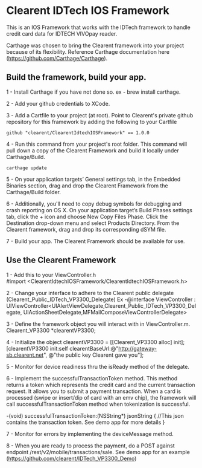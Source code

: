 # Clearent IDTech IOS Framework

This is an IOS Framework that works with the IDTech framework to handle credit card data for IDTECH VIVOpay reader.

Carthage was chosen to bring the Clearent framework into your project because of its flexibility.  Reference Carthage documentation here (https://github.com/Carthage/Carthage).

## Build the framework, build your app.

1 - Install Carthage if you have not done so. ex - brew install carthage.

2 - Add your github credentials to XCode.

3 - Add a Cartfile to your project (at root). Point to Clearent's private github repository for this framework by adding the following to your Cartfile

    github "clearent/ClearentIdtechIOSFramework" == 1.0.0

4 - Run this command from your project's root folder. This command will pull down a copy of the Clearent Framework and build it locally under Carthage/Build.

    carthage update

5 - On your application targets’ General settings tab, in the Embedded Binaries section, drag and drop the Clearent Framework from the Carthage/Build folder.

6 - Additionally, you'll need to copy debug symbols for debugging and crash reporting on OS X.
    On your application target’s Build Phases settings tab, click the + icon and choose New Copy Files Phase.
    Click the Destination drop-down menu and select Products Directory.
    From the Clearent framework, drag and drop its corresponding dSYM file.

7 - Build your app. The Clearent Framework should be available for use.

## Use the Clearent Framework

1 - Add this to your ViewController.h  
#import <ClearentIdtechIOSFramework/ClearentIdtechIOSFramework.h>

2 - Change your interface to adhere to the Clearent public delegate (Clearent_Public_IDTech_VP3300_Delegate)
Ex -@interface ViewController : UIViewController<UIAlertViewDelegate,Clearent_Public_IDTech_VP3300_Delegate, UIActionSheetDelegate,MFMailComposeViewControllerDelegate>

3 - Define the framework object you will interact with in ViewController.m.
Clearent_VP3300 *clearentVP3300;

4 - Initialize the object
clearentVP3300 = [[Clearent_VP3300 alloc]  init];
[clearentVP3300 init:self clearentBaseUrl:@"http://gateway-sb.clearent.net", @"the public key Clearent gave you"];

5 - Monitor for device readiness thru the isReady method of the delegate.

6 - Implement the successfulTransactionToken method. This method returns a token which represents the credit card and the current transaction request. It allows you to submit a payment transaction.
When a card is processed (swipe or insert/dip of card with an emv chip), the framework will call successfulTransactionToken method when tokenization is successful.

-(void) successfulTransactionToken:(NSString*) jsonString {
  //This json contains the transaction token. See demo app for more details
}

7 - Monitor for errors by implementing the deviceMessage method.

8 - When you are ready to process the payment, do a POST against endpoint /rest/v2/mobile/transactions/sale. See demo app for an example (https://github.com/clearent/IDTech_VP3300_Demo)
